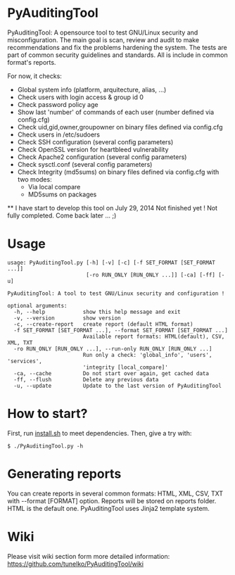 PyAuditingTool
==============
PyAuditingTool: A opensource tool to test GNU/Linux security and misconfiguration. The main goal is scan, review and audit to make recommendations and fix the problems hardening the system. The tests are part of common security guidelines and standards. All is include in common format's reports. 

For now, it checks: 

- Global system info (platform, arquitecture, alias, ...)
- Check users with login access & group id 0
- Check password policy age 
- Show last 'number' of commands of each user (number defined via config.cfg) 
- Check uid,gid,owner,groupowner on binary files defined via config.cfg
- Check users in /etc/sudoers 
- Check SSH configuration (several config parameters)
- Check OpenSSL version for heartbleed vulnerability
- Check Apache2 configuration (several config parameters)
- Check sysctl.conf (several config parameters)
- Check Integrity (md5sums) on binary files defined via config.cfg with two modes:
    - Via local compare
    - MD5sums on packages

** I have start to develop this tool on July 29, 2014
Not finished yet ! Not fully completed.
Come back later ... ;)


Usage
==============

    usage: PyAuditingTool.py [-h] [-v] [-c] [-f SET_FORMAT [SET_FORMAT ...]]
                             [-ro RUN_ONLY [RUN_ONLY ...]] [-ca] [-ff] [-u]
    
    PyAuditingTool: A tool to test GNU/Linux security and configuration !
    
    optional arguments:
      -h, --help            show this help message and exit
      -v, --version         show version
      -c, --create-report   create report (default HTML format)
      -f SET_FORMAT [SET_FORMAT ...], --format SET_FORMAT [SET_FORMAT ...]
                            Available report formats: HTML(default), CSV, XML, TXT
      -ro RUN_ONLY [RUN_ONLY ...], --run-only RUN_ONLY [RUN_ONLY ...]
                            Run only a check: 'global_info', 'users', 'services',
                            'integrity [local_compare]'
      -ca, --cache          Do not start over again, get cached data
      -ff, --flush          Delete any previous data
      -u, --update          Update to the last version of PyAuditingTool


How to start?
==============

First, run [install.sh](https://github.com/tunelko/PyAuditingTool/blob/master/install.sh) to meet dependencies. 
Then, give a try with: 

    $ ./PyAuditingTool.py -h

Generating reports
==============
You can create reports in several common formats: HTML, XML, CSV, TXT with --format [FORMAT] option. Reports will be stored on reports folder. HTML is the default one. PyAuditingTool uses Jinja2 template system. 


Wiki
==============

Please visit wiki section form more detailed information: 
https://github.com/tunelko/PyAuditingTool/wiki

